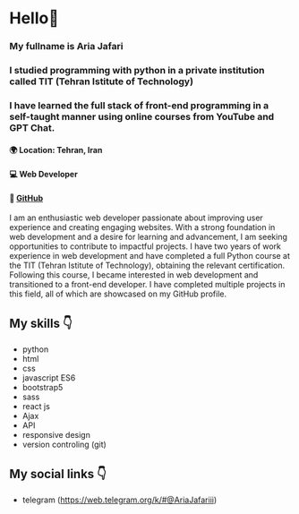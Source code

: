 # Hello👋
### My fullname is Aria Jafari
### I studied programming with python in a private institution called TIT (Tehran Istitute of Technology) 
### I have learned the full stack of front-end programming in a self-taught manner using online courses from YouTube and GPT Chat.
#### 🌍 Location: Tehran, Iran
#### 💻 Web Developer
#### 🔗 [GitHub](https://github.com/ariajafari369?tab=repositories)

I am an enthusiastic web developer passionate about improving user experience and creating engaging websites. With a strong foundation in web development and a desire for learning and advancement, I am seeking opportunities to contribute to impactful projects. I have two years of work experience in web development and have completed a full Python course at the TIT (Tehran Istitute of Technology), obtaining the relevant certification. Following this course, I became interested in web development and transitioned to a front-end developer. I have completed multiple projects in this field, all of which are showcased on my GitHub profile.

## My skills 👇
- python
- html
- css
- javascript ES6
- bootstrap5
- sass
- react js
- Ajax
- API
- responsive design
- version controling (git)

## My social links 👇
- telegram (https://web.telegram.org/k/#@AriaJafariii)
